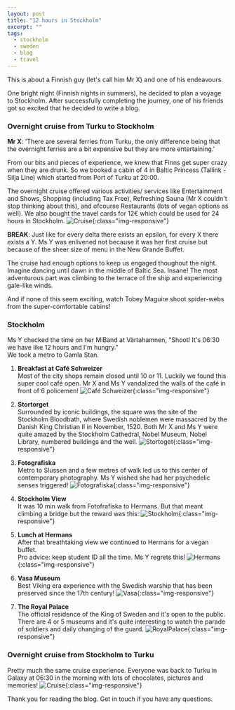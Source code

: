 ```yaml
---
layout: post
title: "12 hours in Stockholm"
excerpt: ""
tags: 
  - stockholm
  - sweden
  - blog
  - travel
---
```


This is about a Finnish guy (let's call him Mr X) and one of his endeavours.

One bright night (Finnish nights in summers), he decided to plan a voyage to Stockholm. After successfully completing the journey, one of his friends got so excited that he decided to write a blog.


### Overnight cruise from Turku to Stockholm

**Mr X**: 'There are several ferries from Turku, the only difference being that the overnight ferries are a bit expensive but they are more entertaining.'

From our bits and pieces of experience, we knew that Finns get super crazy when they are drunk. So we booked a cabin of 4 in Baltic Princess (Tallink - Silja Line) which started from Port of Turku at 20:00.

The overnight cruise offered various activities/ services like Entertainment and Shows, Shopping (including Tax Free), Refreshing Sauna (Mr X couldn't stop thinking about this), and ofcourse Restaurants (lots of vegan options as well). We also bought the travel cards for 12€ which could be used for 24 hours in Stockholm.
![Cruise](../images/stockholm/cruise_.jpg){:class="img-responsive"}

**BREAK**: Just like for every delta there exists an epsilon, for every X there exists a Y.
Ms Y was enlivened not because it was her first cruise but because of the sheer size of menu in the New Grande Buffet.

The cruise had enough options to keep us engaged thoughout the night. Imagine dancing until dawn in the middle of Baltic Sea. Insane! The most adventurous part was climbing to the terrace of the ship and experiencing gale-like winds.

And if none of this seem exciting, watch Tobey Maguire shoot spider-webs from the super-comfortable cabins!


### Stockholm

Ms Y checked the time on her MiBand at Värtahamnen, "Shoot! It's 06:30 we have like 12 hours and I'm hungry."  
We took a metro to Gamla Stan.

1. **Breakfast at Café Schweizer**  
Most of the city shops remain closed until 10 or 11. Luckily we found this super cool café open. Mr X and Ms Y vandalized the walls of the café in front of 6 policemen!
![Café Schweizer](../images/stockholm/cafe.jpg){:class="img-responsive"}

2. **Stortorget**  
Surrounded by iconic buildings, the square was the site of the Stockholm Bloodbath, where Swedish noblemen were massacred by the Danish King Christian II in November, 1520. Both Mr X and Ms Y were quite amazed by the Stockholm Cathedral, Nobel Museum, Nobel Library, numbered buildings and the well.
![Stortoget](../images/stockholm/stortorget.jpg){:class="img-responsive"}

3. **Fotografiska**  
Metro to Slussen and a few metres of walk led us to this center of contemporary photography. Ms Y wished she had her psychedelic senses triggered!
![Fotografiska](../images/stockholm/fotografiska.jpg){:class="img-responsive"}

4. **Stockholm View**  
It was 10 min walk from Fotofrafiska to Hermans. But that meant climbing a bridge but the reward was this:
![Stockholm](../images/stockholm/stockholm.jpg){:class="img-responsive"}

5. **Lunch at Hermans**  
After that breathtaking view we continued to Hermans for a vegan buffet.  
Pro advice: keep student ID all the time. Ms Y regrets this!
![Hermans](../images/stockholm/hermans.jpg){:class="img-responsive"}

6. **Vasa Museum**  
Best Viking era experience with the Swedish warship that has been preserved since the 17th century!
![Vasa](../images/stockholm/vasa.jpg){:class="img-responsive"}

7. **The Royal Palace**  
The official residence of the King of Sweden and it's open to the public. There are 4 or 5 museums and it's quite interesting to watch the parade of soldiers and daily changing of the guard.
![RoyalPalace](../images/stockholm/royalpalace.jpg){:class="img-responsive"}


### Overnight cruise from Stockholm to Turku

Pretty much the same cruise experience. Everyone was back to Turku in Galaxy at 06:30 in the morning with lots of chocolates, pictures and memories!
![Cruise](../images/stockholm/cruise.jpg){:class="img-responsive"}


Thank you for reading the blog. Get in touch if you have any questions.

